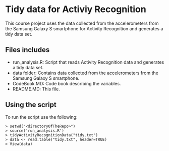 Tidy data for Activiy Recognition
=========
This course project uses the data collected from the accelerometers from the Samsung Galaxy S smartphone for Activity Recognition and generates a tidy data set.

## Files includes
* run_analysis.R: Script that reads Activity Recognition data and generates a tidy data set.
* data folder: Contains data collected from the accelerometers from the Samsung Galaxy S smartphone.
* CodeBook.MD: Code book describing the variables.
* README.MD: This file.

## Using the script
To run the script use the following:

```
> setwd("<directoryOfTheRepo>")
> source('run_analysis.R')
> tidyActivityRecognitionData("tidy.txt")
> data <- read.table("tidy.txt", header=TRUE)
> View(data)
```




